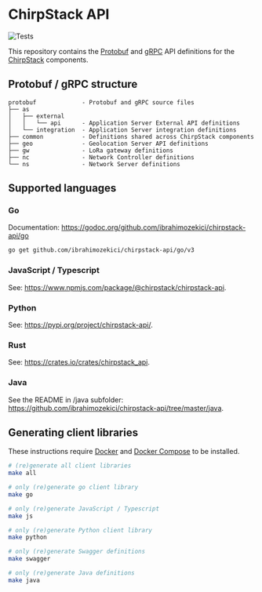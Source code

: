 # ChirpStack API

![Tests](https://github.com/ibrahimozekici/chirpstack-api/actions/workflows/main.yml/badge.svg?branch=master)

This repository contains the [Protobuf](https://developers.google.com/protocol-buffers/)
and [gRPC](https://grpc.io/) API definitions for the [ChirpStack](https://www.chirpstack.io)
components.

## Protobuf / gRPC structure

```
protobuf             - Protobuf and gRPC source files
├── as
│   ├── external
│   │   └── api      - Application Server External API definitions
│   └── integration  - Application Server integration definitions
├── common           - Definitions shared across ChirpStack components
├── geo              - Geolocation Server API definitions
├── gw               - LoRa gateway definitions
├── nc               - Network Controller definitions
└── ns               - Network Server definitions
```

## Supported languages

### Go

Documentation: https://godoc.org/github.com/ibrahimozekici/chirpstack-api/go

```bash
go get github.com/ibrahimozekici/chirpstack-api/go/v3
```

### JavaScript / Typescript

See: https://www.npmjs.com/package/@chirpstack/chirpstack-api.

### Python

See: https://pypi.org/project/chirpstack-api/.

### Rust

See: https://crates.io/crates/chirpstack_api.

### Java

See the README in /java subfolder: https://github.com/ibrahimozekici/chirpstack-api/tree/master/java.

## Generating client libraries

These instructions require [Docker](https://docs.docker.com/install/) and
[Docker Compose](https://docs.docker.com/compose/install/) to be installed.

```bash
# (re)generate all client libraries
make all

# only (re)generate go client library
make go

# only (re)generate JavaScript / Typescript
make js

# only (re)generate Python client library
make python

# only (re)generate Swagger definitions
make swagger

# only (re)generate Java definitions
make java
```
